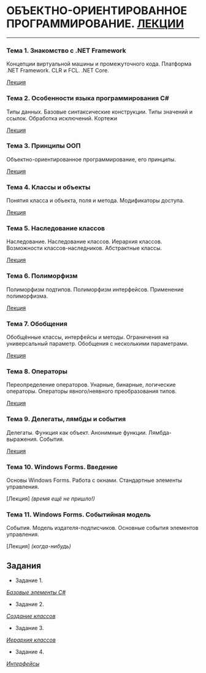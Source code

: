 # ОБЪЕКТНО-ОРИЕНТИРОВАННОЕ ПРОГРАММИРОВАНИЕ. [ЛЕКЦИИ](https://tgjmjgj.github.io/sharp/dist/index.html "Лекции")

***
### Тема 1. Знакомство с .NET Framework

Концепции виртуальной машины и промежуточного кода. Платформа .NET Framework. CLR и FCL. .NET Core. 

[Лекция](https://tgjmjgj.github.io/sharp/dist/lecture/1_dot_net/index.html "Лекция")

### Тема 2. Особенности языка программирования C#

Типы данных. Базовые синтаксические конструкции. Типы значений и ссылок. Обработка исключений. Кортежи

[Лекция](https://tgjmjgj.github.io/sharp/dist/lecture/2_c_sharp/index.html "Лекция")

### Тема 3. Принципы ООП

Объектно-ориентированное программирование, его принципы.

[Лекция](https://tgjmjgj.github.io/sharp/dist/lecture/3_oop/index.html "Лекция")

### Тема 4. Классы и объекты

Понятия класса и объекта, поля и метода. Модификаторы доступа.

[Лекция](https://tgjmjgj.github.io/sharp/dist/lecture/4_classes/index.html "Лекция")

### Тема 5. Наследование классов

Наследование. Наследование классов. Иерархия классов. Возможности классов-наследников. Абстрактные классы.

[Лекция](https://tgjmjgj.github.io/sharp/dist/lecture/5_inheritance/index.html "Лекция")

### Тема 6. Полиморфизм

Полиморфизм подтипов. Полиморфизм интерфейсов. Применение полиморфизма.

[Лекция](https://tgjmjgj.github.io/sharp/dist/lecture/6_polymorphism/index.html "Лекция")

### Тема 7. Обобщения

Обобщённые классы, интерфейсы и методы. Ограничения на универсальный параметр. Обобщения с несколькими параметрами.

[Лекция](https://tgjmjgj.github.io/sharp/dist/lecture/7_generics/index.html "Лекция")

### Тема 8. Операторы

Переопределение операторов. Унарные, бинарные, логические операторы. Операторы явного/неявного преобразования типов.

[Лекция](https://tgjmjgj.github.io/sharp/dist/lecture/8_operators/index.html "Лекция")

### Тема 9. Делегаты, лямбды и события

Делегаты. Функция как объект. Анонимные функции. Лямбда-выражения. События.

[Лекция](https://tgjmjgj.github.io/sharp/dist/lecture/9_delegate/index.html "Лекция")

### Тема 10. Windows Forms. Введение

Основы Windows Forms. Работа с окнами. Стандартные элементы управления.

[Лекция] *(время ещё не пришло!)*

### Тема 11. Windows Forms. Событийная модель

События. Модель издателя-подписчиков. Основные события элементов управления.

[Лекция] *(когда-нибудь)*

## Задания

* Задание 1.

[*Базовые элементы C#*](https://tgjmjgj.github.io/sharp/dist/task/task_1/task_1.pdf "Базовые элементы C#")

* Задание 2.

[*Создание классов*](https://tgjmjgj.github.io/sharp/dist/task/task_2/task_2.pdf "Создание классов")

* Задание 3.

[*Иерархия классов*](https://tgjmjgj.github.io/sharp/dist/task/task_3/task_3.pdf "Иерархия классов")

* Задание 4.

[*Интерфейсы*](https://tgjmjgj.github.io/sharp/dist/task/task_4/task_4.pdf "Интерфейсы")
